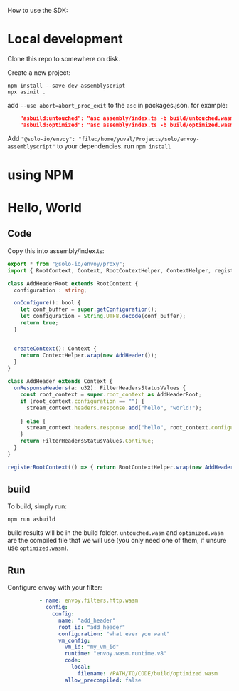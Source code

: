 How to use the SDK:


# Local development
Clone this repo to somewhere on disk.

Create a new project:
```shell
npm install --save-dev assemblyscript
npx asinit .
```

add `--use abort=abort_proc_exit` to the `asc` in packages.json. for example:
```json
    "asbuild:untouched": "asc assembly/index.ts -b build/untouched.wasm --use abort=abort_proc_exit -t build/untouched.wat --sourceMap http://127.0.0.1:8081/build/untouched.wasm.map --validate --debug",
    "asbuild:optimized": "asc assembly/index.ts -b build/optimized.wasm --use abort=abort_proc_exit -t build/optimized.wat --sourceMap --validate --optimize",
```

Add `"@solo-io/envoy": "file:/home/yuval/Projects/solo/envoy-assemblyscript"` to your dependencies.
run `npm install`

# using NPM

# Hello, World

## Code
Copy this into assembly/index.ts:

```ts
export * from "@solo-io/envoy/proxy";
import { RootContext, Context, RootContextHelper, ContextHelper, registerRootContext, FilterHeadersStatusValues, stream_context } from "@solo-io/envoy";

class AddHeaderRoot extends RootContext {
  configuration : string;

  onConfigure(): bool {
    let conf_buffer = super.getConfiguration();
    let configuration = String.UTF8.decode(conf_buffer);
    return true;
  }


  createContext(): Context {
    return ContextHelper.wrap(new AddHeader());
  }
}

class AddHeader extends Context {
  onResponseHeaders(a: u32): FilterHeadersStatusValues {
    const root_context = super.root_context as AddHeaderRoot;
    if (root_context.configuration == "") {
      stream_context.headers.response.add("hello", "world!");
      
    } else {
      stream_context.headers.response.add("hello", root_context.configuration);
    }
    return FilterHeadersStatusValues.Continue;
  }
}

registerRootContext(() => { return RootContextHelper.wrap(new AddHeaderRoot()); }, "add_header");
```
## build

To build, simply run:
```
npm run asbuild
```

build results will be in the build folder. `untouched.wasm` and `optimized.wasm` are the compiled 
file that we will use (you only need one of them, if unsure use `optimized.wasm`).

## Run
Configure envoy with your filter:
```yaml
          - name: envoy.filters.http.wasm
            config:
              config:
                name: "add_header"
                root_id: "add_header"
                configuration: "what ever you want"
                vm_config:
                  vm_id: "my_vm_id"
                  runtime: "envoy.wasm.runtime.v8"
                  code:
                    local:
                      filename: /PATH/TO/CODE/build/optimized.wasm
                  allow_precompiled: false
```
